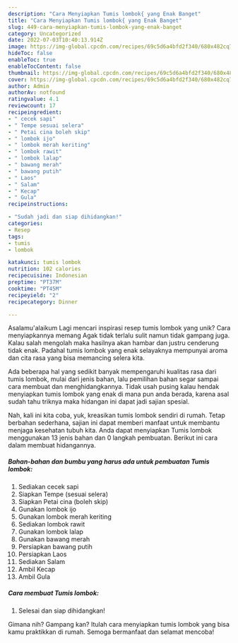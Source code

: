```yaml
---
description: "Cara Menyiapkan Tumis lombok{ yang Enak Banget"
title: "Cara Menyiapkan Tumis lombok{ yang Enak Banget"
slug: 449-cara-menyiapkan-tumis-lombok-yang-enak-banget
category: Uncategorized
date: 2022-07-03T10:40:13.914Z
image: https://img-global.cpcdn.com/recipes/69c5d6a4bfd2f340/680x482cq70/tumis-lombok-foto-resep-utama.jpg
hideToc: false
enableToc: true
enableTocContent: false
thumbnail: https://img-global.cpcdn.com/recipes/69c5d6a4bfd2f340/680x482cq70/tumis-lombok-foto-resep-utama.jpg
cover: https://img-global.cpcdn.com/recipes/69c5d6a4bfd2f340/680x482cq70/tumis-lombok-foto-resep-utama.jpg
author: Admin
authorAv: notfound
ratingvalue: 4.1
reviewcount: 17
recipeingredient:
- " cecek sapi"
- " Tempe sesuai selera"
- " Petai cina boleh skip"
- " lombok ijo"
- " lombok merah keriting"
- " lombok rawit"
- " lombok lalap"
- " bawang merah"
- " bawang putih"
- " Laos"
- " Salam"
- " Kecap"
- " Gula"
recipeinstructions:

- "Sudah jadi dan siap dihidangkan!"
categories:
- Resep
tags:
- tumis
- lombok

katakunci: tumis lombok 
nutrition: 102 calories
recipecuisine: Indonesian
preptime: "PT37M"
cooktime: "PT45M"
recipeyield: "2"
recipecategory: Dinner

---
```



Asalamu'alaikum Lagi mencari inspirasi resep tumis lombok yang unik? Cara menyiapkannya memang Agak tidak terlalu sulit namun tidak gampang juga. Kalau salah mengolah maka hasilnya akan hambar dan justru cenderung tidak enak. Padahal tumis lombok yang enak selayaknya mempunyai aroma dan cita rasa yang bisa memancing selera kita.




Ada beberapa hal yang sedikit banyak mempengaruhi kualitas rasa dari tumis lombok, mulai dari jenis bahan, lalu pemilihan bahan segar sampai cara membuat dan menghidangkannya. Tidak usah pusing kalau hendak menyiapkan tumis lombok yang enak di mana pun anda berada, karena asal sudah tahu triknya maka hidangan ini dapat jadi sajian spesial.


Nah, kali ini kita coba, yuk, kreasikan tumis lombok sendiri di rumah. Tetap berbahan sederhana, sajian ini dapat memberi manfaat untuk membantu menjaga kesehatan tubuh kita. Anda dapat menyiapkan Tumis lombok menggunakan 13 jenis bahan dan 0 langkah pembuatan. Berikut ini cara dalam membuat hidangannya.

<!--inarticleads1-->

##### Bahan-bahan dan bumbu yang harus ada untuk pembuatan Tumis lombok:

1. Sediakan  cecek sapi
1. Siapkan  Tempe (sesuai selera)
1. Siapkan  Petai cina (boleh skip)
1. Gunakan  lombok ijo
1. Gunakan  lombok merah keriting
1. Sediakan  lombok rawit
1. Gunakan  lombok lalap
1. Gunakan  bawang merah
1. Persiapkan  bawang putih
1. Persiapkan  Laos
1. Sediakan  Salam
1. Ambil  Kecap
1. Ambil  Gula




<!--inarticleads2-->

##### Cara membuat Tumis lombok:


1. Selesai dan siap dihidangkan!



Gimana nih? Gampang kan? Itulah cara menyiapkan tumis lombok yang bisa kamu praktikkan di rumah. Semoga bermanfaat dan selamat mencoba!
